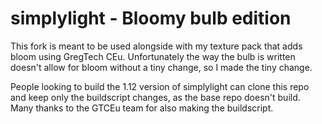 # simplylight - Bloomy bulb edition
This fork is meant to be used alongside with my texture pack that adds bloom using GregTech CEu. Unfortunately the way the bulb is written doesn't allow for bloom without a tiny change, so I made the tiny change.

People looking to build the 1.12 version of simplylight can clone this repo and keep only the buildscript changes, as the base repo doesn't build. Many thanks to the GTCEu team for also making the buildscript.
